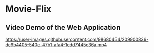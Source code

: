﻿# Movie-Flix

## Video Demo of the Web Application
https://user-images.githubusercontent.com/98680454/209900836-dc9b4405-540c-47b1-afa4-1edd7445c36a.mp4


